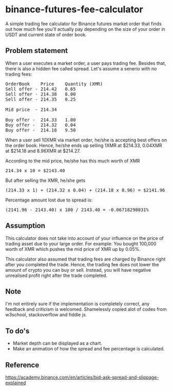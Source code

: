 # binance-futures-fee-calculator
A simple trading fee calculator for Binance futures market order that finds out how much fee you'll actually pay depending on the size of your order in USDT and current state of order book.


## Problem statement
When a user executes a market order, a user pays trading fee. Besides that, there is also a hidden fee called spread.
Let's assume a senerio with no trading fees:
<pre>
OrderBook    Price    Quantity (XMR)  
Sell offer - 214.42   0.65  
Sell offer - 214.38   8.00  
Sell offer - 214.35   0.25  

Mid price  - 214.34

Buy offer -  214.33   1.00  
Buy offer -  214.32   0.04  
Buy offer -  214.18   9.50  
</pre>

When a user sell 10XMR via market order, he/she is accepting best offers on the order book.
Hence, he/she ends up selling 1XMR at $214.33, 0.04XMR at $214.18 and 8.96XMR at $214.27.

According to the mid price, he/she has this much worth of XMR
<pre>
214.34 x 10 = $2143.40
</pre>

But after selling the XMR, he/she gets
<pre>
(214.33 x 1) + (214.32 x 0.04) + (214.18 x 8.96) = $2141.96
</pre>

Percentage amount lost due to spread is:
<pre>
(2141.96 - 2143.40) x 100 / 2143.40 = -0.06718298031%
</pre>

## Assumption
This calculator does not take into account of your influence on the price of trading asset due to your large order.
For example:
You bought 100,000 worth of XMR which pushes the mid price of XMR up by 0.05%.

This calculator also assumed that trading fees are charged by Binance right after you completed the trade. Hence, the trading fee does not lower the amount of crypto you can buy or sell. Instead, you will have negative unrealised profit right after the trade completed.

## Note
I'm not entirely sure if the implementation is completely correct, any feedback and criticism is welcomed.
Shamelessly copied alot of codes from w3school, stackoverflow and fiddle js.

## To do's
<ul>
  <li>Market depth can be displayed as a chart.</li>
  <li>Make an animation of how the spread and fee percentage is calculated.</li>
</ul>



## Reference
https://academy.binance.com/en/articles/bid-ask-spread-and-slippage-explained

